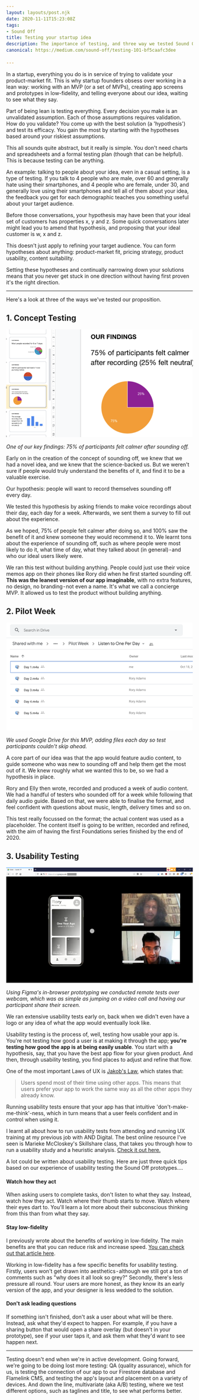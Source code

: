 ```yaml
---
layout: layouts/post.njk
date: 2020-11-11T15:23:08Z
tags:
- Sound Off
title: Testing your startup idea
description: The importance of testing, and three way we tested Sound Off.
canonical: https://medium.com/sound-off/testing-101-bf5caafc3dee

---
```

In a startup, everything you do is in service of trying to validate your product-market fit. This is why startup founders obsess over working in a lean way: working with an MVP (or a set of MVPs), creating app screens and prototypes in low-fidelity, and telling everyone about our idea, waiting to see what they say.

Part of being lean is testing everything. Every decision you make is an unvalidated assumption. Each of those assumptions requires validation. How do you validate? You come up with the best solution (a 'hypothesis') and test its efficacy. You gain the most by starting with the hypotheses based around your riskiest assumptions.

This all sounds quite abstract, but it really is simple. You don't need charts and spreadsheets and a formal testing plan (though that can be helpful). This is because testing can be anything.

An example: talking to people about your idea, even in a casual setting, is a type of testing. If you talk to 4 people who are male, over 60 and generally hate using their smartphones, and 4 people who are female, under 30, and generally love using their smartphones and tell all of them about your idea, the feedback you get for each demographic teaches you something useful about your target audience.

Before those conversations, your hypothesis may have been that your ideal set of customers has properties x, y and z. Some quick conversations later might lead you to amend that hypothesis, and proposing that your ideal customer is w, x and z.

This doesn't just apply to refining your target audience. You can form hypotheses about anything: product-market fit, pricing strategy, product usability, content suitability.

Setting these hypotheses and continually narrowing down your solutions means that you never get stuck in one direction without having first proven it's the right direction.

<hr />

Here's a look at three of the ways we've tested our proposition.

## 1. Concept Testing

![A screenshot of our concept testing findings.](/img/testing1.png)

_One of our key findings: 75% of participants felt calmer after sounding off._

Early on in the creation of the concept of sounding off, we knew that we had a novel idea, and we knew that the science-backed us. But we weren't sure if people would truly understand the benefits of it, and find it to be a valuable exercise.

Our hypothesis: people will want to record themselves sounding off every day.

We tested this hypothesis by asking friends to make voice recordings about their day, each day for a week. Afterwards, we sent them a survey to fill out about the experience.

As we hoped, 75% of people felt calmer after doing so, and 100% saw the benefit of it and knew someone they would recommend it to. We learnt tons about the experience of sounding off, such as where people were most likely to do it, what time of day, what they talked about (in general) - and who our ideal users likely were.

We ran this test without building anything. People could just use their voice memos app on their phones like Rory did when he first started sounding off. **This was the leanest version of our app imaginable**, with no extra features, no design, no branding - not even a name. It's what we call a concierge MVP. It allowed us to test the product without building anything.

## 2. Pilot Week

![A screenshot of a Google Drive folder with Pilot Week recordings.](/img/testing2.png)

_We used Google Drive for this MVP, adding files each day so test participants couldn't skip ahead._

A core part of our idea was that the app would feature audio content, to guide someone who was new to sounding off and help them get the most out of it. We knew roughly what we wanted this to be, so we had a hypothesis in place.

Rory and Elly then wrote, recorded and produced a week of audio content. We had a handful of testers who sounded off for a week while following that daily audio guide. Based on that, we were able to finalise the format, and feel confident with questions about music, length, delivery times and so on.

This test really focussed on the format; the actual content was used as a placeholder. The content itself is going to be written, recorded and refined, with the aim of having the first Foundations series finished by the end of 2020.

## 3. Usability Testing

![](/img/testing3.png)

_Using Figma's in-browser prototyping we conducted remote tests over webcam, which was as simple as jumping on a video call and having our participant share their screen._

We ran extensive usability tests early on, back when we didn't even have a logo or any idea of what the app would eventually look like.

Usability testing is the process of, well, testing how usable your app is. You're not testing how good a user is at making it through the app; **you're testing how good the app is at being easily usable**. You start with a hypothesis, say, that you have the best app flow for your given product. And then, through usability testing, you find places to adjust and refine that flow.

One of the most important Laws of UX is [Jakob's Law](https://lawsofux.com/jakobs-law), which states that:

> Users spend most of their time using other apps. This means that users prefer your app to work the same way as all the other apps they already know.

Running usability tests ensure that your app has that intuitive 'don't-make-me-think'-ness, which in turn means that a user feels confident and in control when using it.

I learnt all about how to run usability tests from attending and running UX training at my previous job with AND Digital. The best online resource I've seen is Marieke McCloskey's Skillshare class, that takes you through how to run a usability study and a heuristic analysis. [Check it out here.](https://www.skillshare.com/classes/Intro-to-UX-Fundamentals-of-Usability/538580770)

A lot could be written about usability testing. Here are just three quick tips based on our experience of usability testing the Sound Off prototypes….

#### Watch how they act

When asking users to complete tasks, don't listen to what they say. Instead, watch how they act. Watch where their thumb starts to move. Watch where their eyes dart to. You'll learn a lot more about their subconscious thinking from this than from what they say.

#### Stay low-fidelity

I previously wrote about the benefits of working in low-fidelity. The main benefits are that you can reduce risk and increase speed. [You can check out that article here](https://paavanblog.com/posts/low-fi-app-screens-to-study-relax-to/).

Working in low-fidelity has a few specific benefits for usability testing. Firstly, users won't get drawn into aesthetics - although we still got a ton of comments such as "why does it all look so grey?" Secondly, there's less pressure all round. Your users are more honest, as they know its an early version of the app, and your designer is less wedded to the solution.

#### Don't ask leading questions

If something isn't finished, don't ask a user about what will be there. Instead, ask what they'd expect to happen. For example, if you have a sharing button that would open a share overlay (but doesn't in your prototype), see if your user taps it, and ask them what they'd want to see happen next.

<hr />

Testing doesn't end when we're in active development. Going forward, we're going to be doing lost more testing: QA (quality assurance), which for us, is testing the connection of our app to our Firestore database and Flamelink CMS, and testing the app's layout and placement on a variety of devices. And down the line, multivariate (aka A/B) testing, where we test different options, such as taglines and title, to see what performs better.